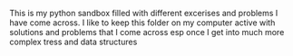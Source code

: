 This is my python sandbox filled with different excerises and problems I have come across. I like to keep this folder on my computer active with solutions and problems that I come across esp once I get into much more complex tress and data structures
